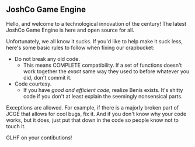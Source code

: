 ## JoshCo Game Engine
Hello, and welcome to a technological innovation of the century! 
The latest JoshCo Game Engine is here and open source for all.

Unfortunately, we all know it sucks. If you'd like to help make it suck less, here's some basic rules to follow when fixing our crapbucket:

-  Do not break any old code.
   -  This means COMPLETE compatibility. If a set of functions doesn't work together the *exact* same way they used to before whatever you did, don't commit it.
-  Code courtesy.
   -  If you have *good and efficient code*, realize Benis exists. It's shitty code if you don't at least explain the seemingly nonsensical parts.

Exceptions are allowed. For example, if there is a majorly broken part of JCGE that allows for cool bugs, fix it. And if you don't know why your code works, but it does, just put that down in the code so people know not to touch it.

GLHF on your contibutions!

